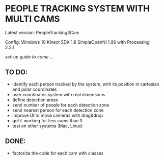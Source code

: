 # PEOPLE TRACKING SYSTEM WITH MULTI CAMS 

Latest version: PeopleTracking3Cam

Config:
Windows 10
Kinect SDK 1.8
SimpleOpenNI 1.96 with Processing 2.2.1 

_set-up guide to come ..._ 


## TO DO:
- identify each person tracked by the system, with its position in cartesian and polar coordinates
- user coordinates system with real dimensions
- define detection areas
- send number of people for each detection zone
- send nearest person for each detection zone
- improve UI to move cameras with drag&drop
- get it working for less cams than 3
- test on other systems (Mac, Linux)

## DONE:
- factorize the code for each cam with classes
